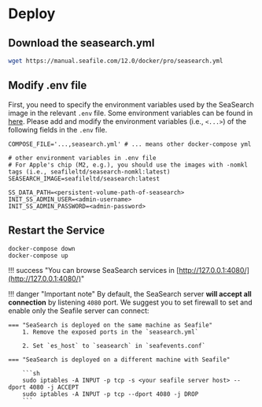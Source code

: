 # Deploy

## Download the seasearch.yml

```bash
wget https://manual.seafile.com/12.0/docker/pro/seasearch.yml
```

## Modify .env file

First, you need to specify the environment variables used by the SeaSearch image in the relevant `.env` file. Some environment variables can be found in [here](../config/README.md). Please add and modify the environment variables (i.e., `<...>`) ​​of the following fields in the `.env` file.

```shell
COMPOSE_FILE='...,seasearch.yml' # ... means other docker-compose yml

# other environment variables in .env file
# For Apple's chip (M2, e.g.), you should use the images with -nomkl tags (i.e., seafileltd/seasearch-nomkl:latest)
SEASEARCH_IMAGE=seafileltd/seasearch:latest

SS_DATA_PATH=<persistent-volume-path-of-seasearch>
INIT_SS_ADMIN_USER=<admin-username>  
INIT_SS_ADMIN_PASSWORD=<admin-password>
```

## Restart the Service

```shell
docker-compose down
docker-compose up
```

!!! success "You can browse SeaSearch services in [http://127.0.0.1:4080/](http://127.0.0.1:4080/)"

!!! danger "Important note"
    By default, the SeaSearch server **will accept all connection** by listening `4080` port. We suggest you to set firewall to set and enable only the Seafile server can connect:

    === "SeaSearch is deployed on the same machine as Seafile"
        1. Remove the exposed ports in the `seasearch.yml`

        2. Set `es_host` to `seasearch` in `seafevents.conf`

    === "SeaSearch is deployed on a different machine with Seafile"

        ```sh
        sudo iptables -A INPUT -p tcp -s <your seafile server host> --dport 4080 -j ACCEPT
        sudo iptables -A INPUT -p tcp --dport 4080 -j DROP
        ```
